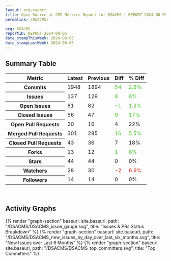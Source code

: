 ```yaml
---
layout: org-report
title: Open Source at CMS Metrics Report for DSACMS | REPORT-2024-08-05
permalink: /DSACMS/

org: DSACMS
reportID: REPORT-2024-08-05
date_stampThisWeek: 2024-08-05
date_stampLastWeek: 2024-08-05
---
```

<div class="summary-table">
  <table class="usa-table usa-table--borderless">
    <h2> Summary Table </h2>
    <thead>
      <tr>
        <th scope="col">Metric</th>
        <th scope="col">Latest</th>
        <th scope="col">Previous</th>
        <th scope="col">Diff</th>
        <th scope="col">% Diff</th>
      </tr>
    </thead>
    <tbody>
      <tr>
        <th scope="row">Commits</th>
        <td>1948</td>
        <td>1894</td>
        <td style="color: #45c527" >54</td>
        <td style="color: #45c527" >2.8%</td>
      </tr>
      <tr>
        <th scope="row">Issues</th>
        <td>137</td>
        <td>129</td>
        <td style="color: #45c527" >8</td>
        <td style="color: #45c527" >6%</td>
      </tr>
      <tr>
        <th scope="row">Open Issues</th>
        <td>81</td>
        <td>82</td>
        <td style="color: #45c527" >-1</td>
        <td style="color: #45c527" >1.2%</td>
      </tr>
      <tr>
        <th scope="row">Closed Issues</th>
        <td>56</td>
        <td>47</td>
        <td style="color: #45c527" >9</td>
        <td style="color: #45c527" >17%</td>
      </tr>
      <tr>
        <th scope="row">Open Pull Requests</th>
        <td>20</td>
        <td>16</td>
        <td style="" >4</td>
        <td style="" >22%</td>
      </tr>
      <tr>
        <th scope="row">Merged Pull Requests</th>
        <td>301</td>
        <td>285</td>
        <td style="color: #45c527" >16</td>
        <td style="color: #45c527" >5.5%</td>
      </tr>
      <tr>
        <th scope="row">Closed Pull Requests</th>
        <td>43</td>
        <td>36</td>
        <td style="" >7</td>
        <td style="" >18%</td>
      </tr>
      <tr>
        <th scope="row">Forks</th>
        <td>13</td>
        <td>12</td>
        <td style="color: #45c527" >1</td>
        <td style="color: #45c527" >8%</td>
      </tr>
      <tr>
        <th scope="row">Stars</th>
        <td>44</td>
        <td>44</td>
        <td style="" >0</td>
        <td style="" >0%</td>
      </tr>
      <tr>
        <th scope="row">Watchers</th>
        <td>28</td>
        <td>30</td>
        <td style="color: #d31c08" >-2</td>
        <td style="color: #d31c08" >6.9%</td>
      </tr>
      <tr>
        <th scope="row">Followers</th>
        <td>14</td>
        <td>14</td>
        <td style="" >0</td>
        <td style="" >0%</td>
      </tr>
    </tbody>
  </table>
</div>
<div class="graph-container">
  <br>
  <h2>Activity Graphs</h2>
  <div class="all-graphs">
    <!--- Issues/PRs Status Breakdown Graph -->
    {% render "graph-section" baseurl: site.baseurl, path: "/DSACMS/DSACMS_issue_gauge.svg", title: "Issues & PRs Status Breakdown" %}
    <!-- New Issues over Last 6 Months -->
    {% render "graph-section" baseurl: site.baseurl, path: "/DSACMS/DSACMS_new_issues_by_day_over_last_six_months.svg", title: "New Issues over Last 6 Months" %}
    <!-- Top Committers Bar Graph -->
    {% render "graph-section" baseurl: site.baseurl, path: "/DSACMS/DSACMS_top_committers.svg", title: "Top Committers" %}
  </div>
</div>